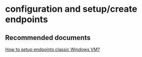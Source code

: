 <properties
	pageTitle="configuration and setup/create endpoints"
	description="configuration and setup/create endpoints"
	service="microsoft.classiccompute"
	resource="virtualmachines"
	authors="kasparks"
	displayOrder=""
	selfHelpType="generic"
	supportTopicIds="32411849"
	resourceTags=""
	productPesIds="14749"
	cloudEnvironments="public"
/>

# configuration and setup/create endpoints

## **Recommended documents**
[How to setup endpoints classic Windows VM?](https://azure.microsoft.com/documentation/articles/virtual-machines-windows-classic-setup-endpoints/)
